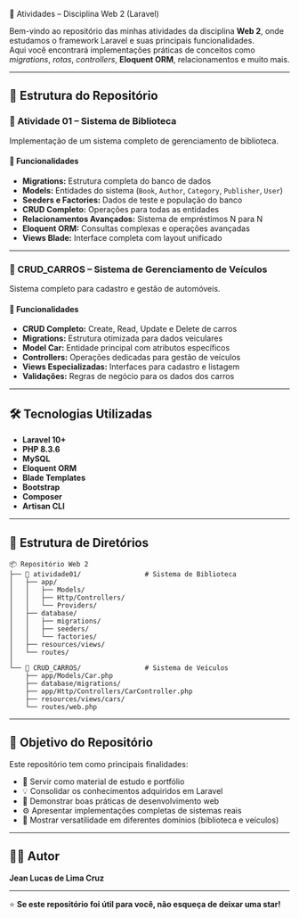  🚀 Atividades – Disciplina Web 2 (Laravel)

Bem-vindo ao repositório das minhas atividades da disciplina **Web 2**, onde estudamos o framework Laravel e suas principais funcionalidades.  
Aqui você encontrará implementações práticas de conceitos como *migrations*, *rotas*, *controllers*, **Eloquent ORM**, relacionamentos e muito mais.

---

## 📂 Estrutura do Repositório

### 📘 Atividade 01 – Sistema de Biblioteca

Implementação de um sistema completo de gerenciamento de biblioteca.

#### 🎯 Funcionalidades

- **Migrations:** Estrutura completa do banco de dados
- **Models:** Entidades do sistema (`Book`, `Author`, `Category`, `Publisher`, `User`)
- **Seeders e Factories:** Dados de teste e população do banco
- **CRUD Completo:** Operações para todas as entidades
- **Relacionamentos Avançados:** Sistema de empréstimos N para N
- **Eloquent ORM:** Consultas complexas e operações avançadas
- **Views Blade:** Interface completa com layout unificado

---

### 🚗 CRUD_CARROS – Sistema de Gerenciamento de Veículos

Sistema completo para cadastro e gestão de automóveis.

#### 🎯 Funcionalidades

- **CRUD Completo:** Create, Read, Update e Delete de carros
- **Migrations:** Estrutura otimizada para dados veiculares
- **Model Car:** Entidade principal com atributos específicos
- **Controllers:** Operações dedicadas para gestão de veículos
- **Views Especializadas:** Interfaces para cadastro e listagem
- **Validações:** Regras de negócio para os dados dos carros

---

## 🛠️ Tecnologias Utilizadas

- **Laravel 10+**
- **PHP 8.3.6**
- **MySQL**
- **Eloquent ORM**
- **Blade Templates**
- **Bootstrap**
- **Composer**
- **Artisan CLI**

---

## 📁 Estrutura de Diretórios

```
📦 Repositório Web 2
├── 📁 atividade01/                # Sistema de Biblioteca
│   ├── app/
│   │   ├── Models/
│   │   ├── Http/Controllers/
│   │   └── Providers/
│   ├── database/
│   │   ├── migrations/
│   │   ├── seeders/
│   │   └── factories/
│   ├── resources/views/
│   └── routes/
│
└── 📁 CRUD_CARROS/                # Sistema de Veículos
    ├── app/Models/Car.php
    ├── database/migrations/
    ├── app/Http/Controllers/CarController.php
    ├── resources/views/cars/
    └── routes/web.php
```

---

## 🎯 Objetivo do Repositório

Este repositório tem como principais finalidades:

- 📘 Servir como material de estudo e portfólio
- 💡 Consolidar os conhecimentos adquiridos em Laravel
- 🧩 Demonstrar boas práticas de desenvolvimento web
- ⚙️ Apresentar implementações completas de sistemas reais
- 🚀 Mostrar versatilidade em diferentes domínios (biblioteca e veículos)

---

## 👨‍💻 Autor

**Jean Lucas de Lima Cruz**

---

⭐ **Se este repositório foi útil para você, não esqueça de deixar uma star!**
